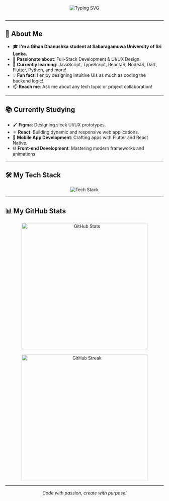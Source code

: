 <div align="center">
  <img src="https://readme-typing-svg.herokuapp.com?font=Fira+Code&weight=600&size=28&pause=1000&color=00C4B4&center=true&vCenter=true&width=500&lines=Hi+%F0%9F%91%8B%2C+I'm+Gihan;Welcome+to+My+GitHub+Profile!" alt="Typing SVG" />
</div>

<br/>


---

## 🧭 About Me

- 🎓 **I'm a Gihan Dhanushka student at Sabaragamuwa University of Sri Lanka.**
- 🚀 **Passionate about**: Full-Stack Development & UI/UX Design.
- 🌱 **Currently learning**: JavaScript, TypeScript, ReactJS, NodeJS, Dart, Flutter, Python, and more!
- 💡 **Fun fact**: I enjoy designing intuitive UIs as much as coding the backend logic!.
- 📫 **Reach me**: Ask me about any tech topic or project collaboration!



---

## 📚 Currently Studying

- 🖌️ **Figma**: Designing sleek UI/UX prototypes.
- ⚛️ **React**: Building dynamic and responsive web applications.
- 📱 **Mobile App Development**: Crafting apps with Flutter and React Native.
- 🌐 **Front-end Development**: Mastering modern frameworks and animations.

---

## 🛠️ My Tech Stack

<div align="center">
  <img src="https://skillicons.dev/icons?i=html,css,js,ts,nodejs,react,reactnative,python,,git,github,vscode" alt="Tech Stack" />
</div>

---

## 📊 My GitHub Stats

<div align="center">
  <img src="https://github-readme-stats.vercel.app/api?username=yourusername&show_icons=true&theme=radical&hide_border=true" alt="GitHub Stats" width="400" />
</div>
<br/>
<div align="center">
  <img src="https://github-readme-streak-stats.herokuapp.com/?user=yourusername&theme=radical&hide_border=true" alt="GitHub Streak" width="400" />
</div>





---

<div align="center">
  <p><em>Code with passion, create with purpose!</em></p>
</div>
